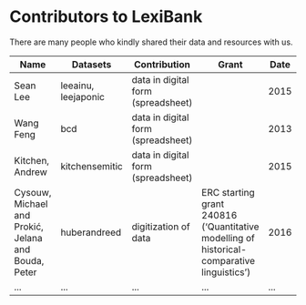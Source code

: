# Contributors to LexiBank

There are many people who kindly shared their data and resources with us.

Name | Datasets | Contribution | Grant | Date | 
--- | --- | --- | --- | --- 
Sean Lee | leeainu, leejaponic | data in digital form (spreadsheet) | | 2015
Wang Feng | bcd | data in digital form (spreadsheet) | | 2013
Kitchen, Andrew | kitchensemitic | data in digital form (spreadsheet) | | 2015
Cysouw, Michael and Prokić, Jelana and Bouda, Peter | huberandreed | digitization of data | ERC starting grant 240816 (‘Quantitative modelling of historical-comparative linguistics’) | 2016
... | ... | ... | ... | ...


